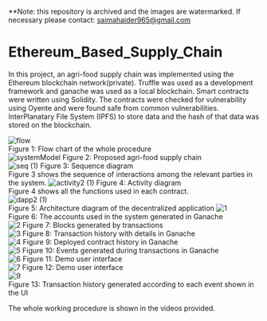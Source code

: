 **Note: this repository is archived and the images are watermarked. If necessary please contact: saimahaider965@gmail.com
# Ethereum_Based_Supply_Chain
In this project, an agri-food supply chain was implemented using the Ethereum blockchain network(private). Truffle was used as a development framework and ganache was used as a local blockchain. Smart contracts were written using Solidity. 
The contracts were checked for vulnerability using Oyente and were found safe from common vulnerabilities. InterPlanatary File System (IPFS) to store data and the hash of that data was stored on the blockchain.


![flow](https://github.com/Sayma-Haider/Ethereum_Based_Supply_Chain/assets/24863170/38042aff-7e80-4216-b942-bcdd56cc9a89)<br>
Figure 1: Flow chart of the whole procedure<br>
![systemModel](https://github.com/Sayma-Haider/Ethereum_Based_Supply_Chain/assets/24863170/97ac1e1c-1890-4a87-9968-ce5b8e3bd46b)
Figure 2: Proposed agri-food supply chain <br>
![seq (1)](https://github.com/Sayma-Haider/Ethereum_Based_Supply_Chain/assets/24863170/daa5a2bc-f28c-41d7-8924-28db5421f642)
Figure 3: Sequence diagram <br>
Figure 3 shows the sequence of interactions among the relevant parties in the system.
![activity2 (1)](https://github.com/Sayma-Haider/Ethereum_Based_Supply_Chain/assets/24863170/1a797479-54d6-4c26-9ea8-255d44f5319b)
Figure 4: Activity diagram <br>
Figure 4 shows all the functions used in each contract.<br>
![dapp2 (1)](https://github.com/Sayma-Haider/Ethereum_Based_Supply_Chain/assets/24863170/b0cd77cf-d741-43c9-af3c-da2995df4c1f)<br>
Figure 5: Architecture diagram of the decentralized application
![1](https://github.com/Sayma-Haider/Ethereum_Based_Supply_Chain/assets/24863170/8135e72b-ff0a-4a99-95ae-58a62616b915)<br>
Figure 6: The accounts used in the system generated in Ganache<br>
![2](https://github.com/Sayma-Haider/Ethereum_Based_Supply_Chain/assets/24863170/18f1fc67-f310-4659-a111-368325f7f5ef)
Figure 7: Blocks generated by transactions<br>
![3](https://github.com/Sayma-Haider/Ethereum_Based_Supply_Chain/assets/24863170/0d39f86e-b15b-49ab-ba84-e08f323326ad)
Figure 8: Transaction history with details in Ganache<br>
![4](https://github.com/Sayma-Haider/Ethereum_Based_Supply_Chain/assets/24863170/638cac57-3dd1-4952-9828-73d2445604cd)
Figure 9: Deployed contract history in Ganache<br>
![5](https://github.com/Sayma-Haider/Ethereum_Based_Supply_Chain/assets/24863170/8cc88c39-6223-472b-bfd3-d735ba197681)
Figure 10: Events generated during transactions in Ganache<br>
![6](https://github.com/Sayma-Haider/Ethereum_Based_Supply_Chain/assets/24863170/f7256691-557b-444b-b141-533e26221da3)
Figure 11: Demo user interface<br>
![7](https://github.com/Sayma-Haider/Ethereum_Based_Supply_Chain/assets/24863170/d0a87ab6-2508-4e45-8182-f242a59ba93b)
Figure 12: Demo user interface<br>
![9](https://github.com/Sayma-Haider/Ethereum_Based_Supply_Chain/assets/24863170/798e6217-2f79-481c-a45b-fbed870ee35b)<br>
Figure 13: Transaction history generated according to each event shown in the UI<br>

The whole working procedure is shown in the videos provided.
